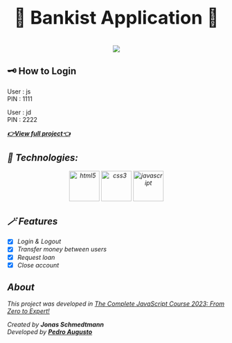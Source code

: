 # **<h2 align="center">💸 Bankist Application 💸</h2>**

<h1 align="center">
    <img src="https://user-images.githubusercontent.com/84870393/226133476-7139e5f7-c13f-4960-ab49-d52a7413ea05.png"/>
</h1>

## 🗝️ How to Login

User : js <br/>
PIN : 1111

User : jd <br/>
PIN : 2222

**<a href="https://pedroacbg.github.io/bankist/" target="_blank"><i>👉View full project👈<i></a>**


## 🚀 Technologies:
<p align="center">
<img src="https://cdn.jsdelivr.net/gh/devicons/devicon/icons/html5/html5-original.svg" alt="html5" width="70" height="70"/>
<img src="https://cdn.jsdelivr.net/gh/devicons/devicon/icons/css3/css3-original.svg" alt="css3" width="70" height="70"/>
 <img src="https://cdn.jsdelivr.net/gh/devicons/devicon/icons/javascript/javascript-original.svg" alt="javascript" width="70" height="70"/>
</p>

## 🪄 Features
- [x] Login & Logout
- [x] Transfer money between users
- [x] Request loan
- [x] Close account

## About

This project was developed in <a href="https://www.udemy.com/course/the-complete-javascript-course/" target="_blank"><i>The Complete JavaScript Course 2023: From Zero to Expert!<i></a> 


Created by **Jonas Schmedtmann** <br>
Developed by **<a href="https://github.com/pedroacbg" target="_blank"><i>Pedro Augusto<i></a>**
